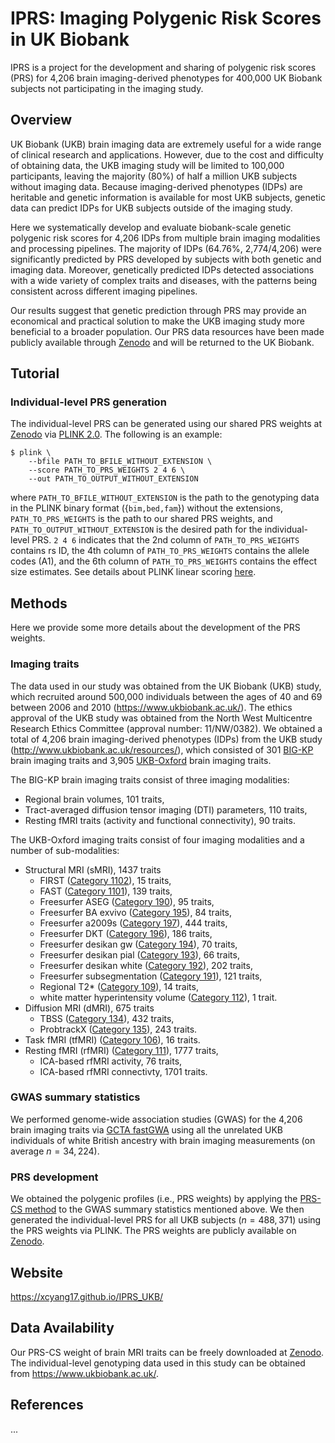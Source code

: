 # IPRS: Imaging Polygenic Risk Scores in UK Biobank

IPRS is a project for the development and sharing of polygenic risk scores (PRS) for 4,206 brain imaging-derived phenotypes for 400,000 UK Biobank subjects not participating in the imaging study. 


## Overview
UK Biobank (UKB) brain imaging data are extremely useful for a wide range of clinical research and applications. However, due to the cost and difficulty of obtaining data, the UKB imaging study will be limited to 100,000 participants, leaving the majority (80%) of half a million UKB subjects without imaging data. Because imaging-derived phenotypes (IDPs) are heritable and genetic information is available for most UKB subjects, genetic data can predict IDPs for UKB subjects outside of the imaging study. 

Here we systematically develop and evaluate biobank-scale genetic polygenic risk scores for 4,206 IDPs from multiple brain imaging modalities and processing pipelines. The majority of IDPs (64.76%, 2,774/4,206) were significantly predicted by PRS developed by subjects with both genetic and imaging data. Moreover, genetically predicted IDPs detected associations with a wide variety of complex traits and diseases, with the patterns being consistent across different imaging pipelines. 

Our results suggest that genetic prediction through PRS may provide an economical and practical solution to make the UKB imaging study more beneficial to a broader population. Our PRS data resources have been made publicly available through [Zenodo](https://zenodo.org/) and will be returned to the UK Biobank. 


## Tutorial
### Individual-level PRS generation
The individual-level PRS can be generated using our shared PRS weights at [Zenodo](https://zenodo.org/) via [PLINK 2.0](https://www.cog-genomics.org/plink/2.0/). The following is an example:
```{bash}
$ plink \
    --bfile PATH_TO_BFILE_WITHOUT_EXTENSION \
    --score PATH_TO_PRS_WEIGHTS 2 4 6 \
    --out PATH_TO_OUTPUT_WITHOUT_EXTENSION
```
where `PATH_TO_BFILE_WITHOUT_EXTENSION` is the path to the genotyping data in the PLINK binary format ({`bim,bed,fam`}) without the extensions, `PATH_TO_PRS_WEIGHTS` is the path to our shared PRS weights, and `PATH_TO_OUTPUT_WITHOUT_EXTENSION` is the desired path for the individual-level PRS. `2 4 6` indicates that the 2nd column of `PATH_TO_PRS_WEIGHTS` contains rs ID, the 4th column of `PATH_TO_PRS_WEIGHTS` contains the allele codes (A1), and the 6th column of `PATH_TO_PRS_WEIGHTS` contains the effect size estimates. See details about PLINK linear scoring [here](https://www.cog-genomics.org/plink/2.0/score).


## Methods
Here we provide some more details about the development of the PRS weights.
### Imaging traits
The data used in our study was obtained from the UK Biobank (UKB) study, which recruited around 500,000 individuals between the ages of 40 and 69 between 2006 and 2010 (https://www.ukbiobank.ac.uk/). The ethics approval of the UKB study was obtained from the North West Multicentre Research Ethics Committee (approval number: 11/NW/0382). We obtained a total of 4,206 brain imaging-derived phenotypes (IDPs) from the UKB study (http://www.ukbiobank.ac.uk/resources/), which consisted of 301 [BIG-KP](https://bigkp.org/) brain imaging traits and 3,905 [UKB-Oxford](https://open.win.ox.ac.uk/ukbiobank/big40/) brain imaging traits.

The BIG-KP brain imaging traits consist of three imaging modalities: 
- Regional brain volumes, 101 traits,
- Tract-averaged diffusion tensor imaging (DTI) parameters, 110 traits,
- Resting fMRI traits (activity and functional connectivity), 90 traits.

The UKB-Oxford imaging traits consist of four imaging modalities and a number of sub-modalities:
- Structural MRI (sMRI), 1437 traits
    * FIRST ([Category 1102](https://biobank.ctsu.ox.ac.uk/crystal/label.cgi?id=1102)), 15 traits,
    * FAST ([Category 1101](https://biobank.ctsu.ox.ac.uk/crystal/label.cgi?id=1101)), 139 traits,
    * Freesurfer ASEG ([Category 190](https://biobank.ctsu.ox.ac.uk/crystal/label.cgi?id=190)), 95 traits,
    * Freesurfer BA exvivo ([Category 195](https://biobank.ctsu.ox.ac.uk/crystal/label.cgi?id=195)), 84 traits,
    * Freesurfer a2009s ([Category 197](https://biobank.ctsu.ox.ac.uk/crystal/label.cgi?id=197)), 444 traits,
    * Freesurfer DKT ([Category 196](https://biobank.ctsu.ox.ac.uk/crystal/label.cgi?id=196)), 186 traits,
    * Freesurfer desikan gw ([Category 194](https://biobank.ctsu.ox.ac.uk/crystal/label.cgi?id=194)), 70 traits,
    * Freesurfer desikan pial ([Category 193](https://biobank.ctsu.ox.ac.uk/crystal/label.cgi?id=193)), 66 traits,
    * Freesurfer desikan white ([Category 192](https://biobank.ctsu.ox.ac.uk/crystal/label.cgi?id=192)), 202 traits,
    * Freesurfer subsegmentation ([Category 191](https://biobank.ctsu.ox.ac.uk/crystal/label.cgi?id=191)), 121 traits,
    * Regional T2* ([Category 109](https://biobank.ctsu.ox.ac.uk/crystal/label.cgi?id=109)), 14 traits,
    * white matter hyperintensity volume ([Category 112](https://biobank.ctsu.ox.ac.uk/crystal/label.cgi?id=112)), 1 trait.
- Diffusion MRI (dMRI), 675 traits
    * TBSS ([Category 134](https://biobank.ctsu.ox.ac.uk/crystal/label.cgi?id=134)), 432 traits,
    * ProbtrackX ([Category 135](https://biobank.ctsu.ox.ac.uk/crystal/label.cgi?id=135)), 243 traits.
- Task fMRI (tfMRI) ([Category 106](https://biobank.ctsu.ox.ac.uk/crystal/label.cgi?id=106)), 16 traits.
- Resting fMRI (rfMRI) ([Category 111](https://biobank.ndph.ox.ac.uk/showcase/label.cgi?id=111)), 1777 traits,
    * ICA-based rfMRI activity, 76 traits,
    * ICA-based rfMRI connectivty, 1701 traits.

### GWAS summary statistics
We performed genome-wide association studies (GWAS) for the 4,206 brain imaging traits via [GCTA fastGWA](https://yanglab.westlake.edu.cn/software/gcta/#Overview) using all the unrelated UKB individuals of white British ancestry with brain imaging measurements (on average $n=34,224$). 

### PRS development
We obtained the polygenic profiles (i.e., PRS weights) by applying the [PRS-CS method](https://github.com/getian107/PRScs) to the GWAS summary statistics mentioned above. We then generated the individual-level PRS for all UKB subjects ($n=488,371$) using the PRS weights via PLINK. The PRS weights are publicly available on [Zenodo](https://zenodo.org/). 




## Website
https://xcyang17.github.io/IPRS_UKB/




## Data Availability
Our PRS-CS weight of brain MRI traits can be freely downloaded at [Zenodo](https://zenodo.org/). The individual-level genotyping data used in this study can be obtained from https://www.ukbiobank.ac.uk/.



## References
...


